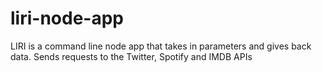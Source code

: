 # liri-node-app

LIRI is a command line node app that takes in parameters and gives back data. Sends requests to the Twitter, Spotify and IMDB APIs
